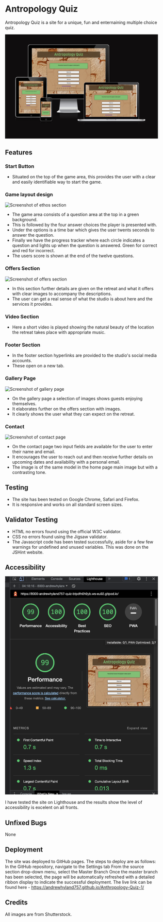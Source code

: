 # Antropology Quiz

Antropology Quiz is a site for a unique, fun and enternaining multiple choice quiz. 


![Screenshot of screen sizes](assets/images/screen-sizes-image.png)

## Features

### Start Button
* Situated on the top of the game area, this provides the user with a clear and easily identifiable way to start the game.

### Game layout design
![Screenshot of ethos section](assets/images/screenshot-ethos.jpg)
* The game area consists of a question area at the top in a green background.
* This is followed by the four answer choices the player is presented with. 
* Under the options is a time bar which gives the user twents seconds to answer the question.
* Finally we have the progress tracker where each circle indicates a question and lights up when the question is answered. Green for correct and red for incorrect. 
* The users score is shown at the end of the twelve questions. 

### Offers Section
![Screenshot of offers section](assets/images/screenshot-offers.jpg)
* In this section further details are given on the retreat and what it offers with clear images to accompany the descriptions.
* The user can get a real sense of what the studio is about here and the services it provides.   

### Video Section
* Here a short video is played showing the natural beauty of the location the retreat takes place with appropriate music. 

### Footer Section
* In the footer section hyperlinks are provided to the studio's social media accounts.
* These open on a new tab.  

### Gallery Page
![Screenshot of gallery page](assets/images/screenshot-gallery.jpg)
* On the gallery page a selection of images shows guests enjoying themselves.
* It elaborates further on the offers section with images. 
* It clearly shows the user what they can expect on the retreat. 

### Contact
![Screenshot of contact page](assets/images/screenshot-contact.jpg)
* On the contact page two input fields are available for the user to enter their name and email.
* It encourages the user to reach out and then receive further details on upcoming dates and availability with a personal email.  
* The image is of the same model in the home page main image but with a contrasting tone. 
## Testing

* The site has been tested on Google Chrome, Safari and Firefox. 
* It is responsive and works on all standard screen sizes. 


## Validator Testing

* HTML no errors found using the official W3C validator. 
* CSS no errors found using the Jigsaw validator. 
* The Javascript code has been tested successfully, aside for a few few warnings for undefined and unused variables. This was done on the JSHint website.

## Accessibility
![Screenshot of homepages](assets/images/lighthouse-test.png)

I have tested the site on Lighthouse and the results show the level of accessibility is excelent on all fronts. 

## Unfixed Bugs
None

## Deployment
The site was deployed to GitHub pages. The steps to deploy are as follows:
In the GitHub repository, navigate to the Settings tab
From the source section drop-down menu, select the Master Branch
Once the master branch has been selected, the page will be automatically refreshed with a detailed ribbon display to indicate the successful deployment.
The live link can be found here - https://andrewhyland757.github.io/Anthropology-Quiz-1/
## Credits

All images are from Shutterstock.